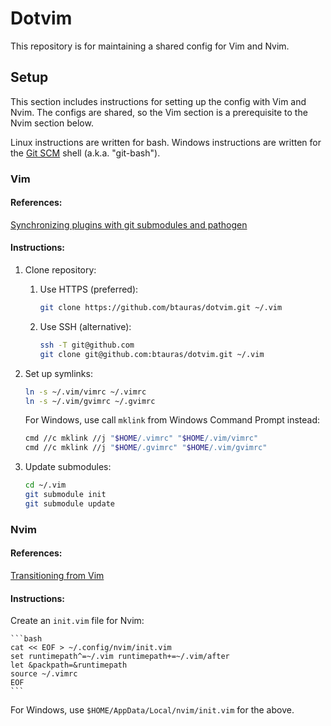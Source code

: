 <!-- vim: set et ai ts=4 sw=4 ai ft=markdown : -->

# Dotvim

This repository is for maintaining a shared config for Vim and Nvim.

## Setup

This section includes instructions for setting up the config with Vim and Nvim.
The configs are shared, so the Vim section is a prerequisite to the Nvim
section below.

Linux instructions are written for bash. Windows instructions are written for
the [Git SCM](https://git-scm.com/) shell (a.k.a. "git-bash").

### Vim

#### References:

[Synchronizing plugins with git submodules and pathogen](
http://vimcasts.org/episodes/synchronizing-plugins-with-git-submodules-and-pathogen/)

#### Instructions:

1. Clone repository:

    1. Use HTTPS (preferred):

        ```bash
        git clone https://github.com/btauras/dotvim.git ~/.vim
        ```

    2. Use SSH (alternative):

        ```bash
        ssh -T git@github.com
        git clone git@github.com:btauras/dotvim.git ~/.vim
        ```

2. Set up symlinks:

    ```bash
    ln -s ~/.vim/vimrc ~/.vimrc
    ln -s ~/.vim/gvimrc ~/.gvimrc
    ```

    For Windows, use call `mklink` from Windows Command Prompt instead:

    ```bash
    cmd //c mklink //j "$HOME/.vimrc" "$HOME/.vim/vimrc"
    cmd //c mklink //j "$HOME/.gvimrc" "$HOME/.vim/gvimrc"
    ```

3. Update submodules:

    ```bash
    cd ~/.vim
    git submodule init
    git submodule update
    ```

### Nvim

#### References:

[Transitioning from Vim](https://neovim.io/doc/user/nvim.html#nvim-from-vim)

#### Instructions:

Create an `init.vim` file for Nvim:

    ```bash
    cat << EOF > ~/.config/nvim/init.vim
    set runtimepath^=~/.vim runtimepath+=~/.vim/after
    let &packpath=&runtimepath
    source ~/.vimrc
    EOF
    ```

For Windows, use `$HOME/AppData/Local/nvim/init.vim` for the above.
